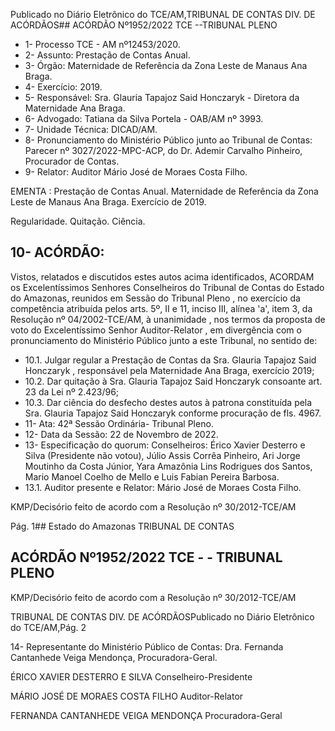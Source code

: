 Publicado  no  Diário  Eletrônico do TCE/AM,TRIBUNAL DE CONTAS DIV. DE ACÓRDÃOS## ACÓRDÃO Nº1952/2022  TCE --TRIBUNAL PLENO

- 1- Processo TCE - AM nº12453/2020.
- 2- Assunto: Prestação de Contas Anual.
- 3- Órgão: Maternidade de Referência da Zona Leste de Manaus Ana Braga.
- 4- Exercício: 2019.
- 5- Responsável: Sra.  Glauria  Tapajoz  Said  Honczaryk  -  Diretora  da  Maternidade  Ana Braga.
- 6- Advogado: Tatiana da Silva Portela - OAB/AM nº 3993.
- 7- Unidade Técnica: DICAD/AM.
- 8- Pronunciamento  do  Ministério  Público  junto  ao  Tribunal  de  Contas: Parecer  nº 3027/2022-MPC-ACP, do Dr. Ademir Carvalho Pinheiro, Procurador de Contas.
- 9- Relator: Auditor Mário José de Moraes Costa Filho.

EMENTA : Prestação de Contas Anual. Maternidade de Referência da Zona Leste de Manaus Ana Braga. Exercício de 2019.

Regularidade. Quitação. Ciência.

## 10-  ACÓRDÃO:

Vistos, relatados e discutidos estes autos acima identificados, ACORDAM os Excelentíssimos Senhores Conselheiros do Tribunal de Contas do Estado do Amazonas, reunidos em Sessão do Tribunal Pleno , no exercício da competência atribuída pelos arts. 5º, II e 11, inciso III, alínea 'a', item 3, da Resolução  nº 04/2002-TCE/AM, à unanimidade , nos termos da proposta de voto do Excelentíssimo Senhor Auditor-Relator , em divergência com  o  pronunciamento  do  Ministério  Público  junto  a  este  Tribunal,  no sentido de:

- 10.1. Julgar regular a  Prestação  de Contas  da Sra. Glauria Tapajoz Said Honczaryk , responsável pela Maternidade Ana Braga, exercício 2019;
- 10.2. Dar quitação à Sra. Glauria Tapajoz Said Honczaryk consoante art. 23 da Lei nº 2.423/96;
- 10.3. Dar ciência do desfecho destes autos à patrona constituída pela Sra. Glauria  Tapajoz  Said  Honczaryk conforme  procuração  de fls. 4967.
- 11-  Ata: 42ª Sessão Ordinária- Tribunal Pleno.
- 12-  Data da Sessão: 22 de Novembro de 2022.
- 13-  Especificação do quorum: Conselheiros: Érico Xavier Desterro e Silva (Presidente não  votou),  Júlio  Assis  Corrêa  Pinheiro,  Ari  Jorge  Moutinho  da  Costa  Júnior,  Yara Amazônia Lins Rodrigues dos Santos, Mario Manoel Coelho de Mello e Luis Fabian Pereira Barbosa.
- 13.1. Auditor presente e Relator: Mário José de Moraes Costa Filho.

KMP/Decisório feito de acordo com a Resolução nº 30/2012-TCE/AM

Pág. 1## Estado do Amazonas TRIBUNAL DE CONTAS

## ACÓRDÃO Nº1952/2022  TCE - - TRIBUNAL PLENO

KMP/Decisório feito de acordo com a Resolução nº 30/2012-TCE/AM

TRIBUNAL DE CONTAS DIV. DE ACÓRDÃOSPublicado  no  Diário  Eletrônico do TCE/AM,Pág. 2

14-  Representante do Ministério Público de Contas: Dra. Fernanda Cantanhede Veiga Mendonça, Procuradora-Geral.

ÉRICO XAVIER DESTERRO E SILVA Conselheiro-Presidente

MÁRIO JOSÉ DE MORAES COSTA FILHO Auditor-Relator

FERNANDA CANTANHEDE VEIGA MENDONÇA Procuradora-Geral